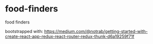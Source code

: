 # food-finders
food finders

bootstrapped with: https://medium.com/@notrab/getting-started-with-create-react-app-redux-react-router-redux-thunk-d6a19259f71f

